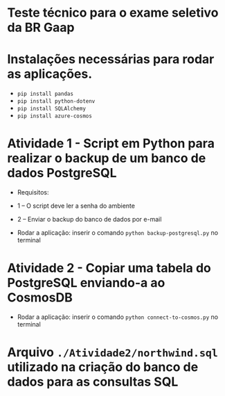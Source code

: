 # Teste técnico para o exame seletivo da BR Gaap

# Instalações necessárias para rodar as aplicações.
* `pip install pandas`
* `pip install python-dotenv`
* `pip install SQLAlchemy`
* `pip install azure-cosmos`

# Atividade 1 - Script em Python para realizar o backup de um banco de dados PostgreSQL

* Requisitos:

* 1 – O script deve ler a senha do ambiente

* 2 – Enviar o backup do banco de dados por e-mail

* Rodar a aplicação: inserir o comando `python backup-postgresql.py` no terminal


# Atividade 2 - Copiar uma tabela do PostgreSQL enviando-a ao CosmosDB

* Rodar a aplicação: inserir o comando `python connect-to-cosmos.py` no terminal

# Arquivo `./Atividade2/northwind.sql` utilizado na criação do banco de dados para as consultas SQL
